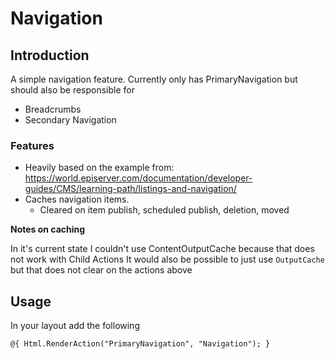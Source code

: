 ﻿# Navigation

## Introduction

A simple navigation feature. Currently only has PrimaryNavigation but should also be responsible for 
- Breadcrumbs
- Secondary Navigation

### Features
- Heavily based on the example from: https://world.episerver.com/documentation/developer-guides/CMS/learning-path/listings-and-navigation/
- Caches navigation items. 
  - Cleared on item publish, scheduled publish, deletion, moved

**Notes on caching**

In it's current state I couldn't use ContentOutputCache because that does not work with Child Actions
It would also be possible to just use `OutputCache` but that does not clear on the actions above

## Usage

In your layout add the following
```
@{ Html.RenderAction("PrimaryNavigation", "Navigation"); }
```